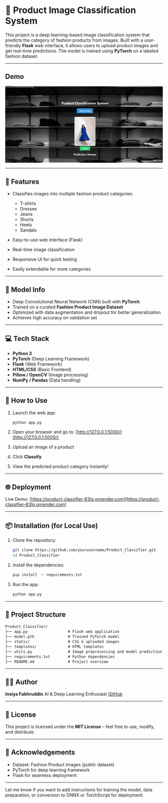 
# 🧠 Product Image Classification System

This project is a deep learning-based image classification system that predicts the category of fashion products from images. Built with a user-friendly **Flask** web interface, it allows users to upload product images and get real-time predictions. The model is trained using **PyTorch** on a labeled fashion dataset.

---

## Demo

![Product Classifier Demo](product_classifier_Demo.png)

---

## 🎯 Features

* Classifies images into multiple fashion product categories:

  * T-shirts
  * Dresses
  * Jeans
  * Shorts
  * Heels
  * Sandals
* Easy-to-use web interface (Flask)
* Real-time image classification
* Responsive UI for quick testing
* Easily extendable for more categories

---

## 🧠 Model Info

* Deep Convolutional Neural Network (CNN) built with **PyTorch**
* Trained on a curated **Fashion Product Image Dataset**
* Optimized with data augmentation and dropout for better generalization
* Achieves high accuracy on validation set

---

## 💻 Tech Stack

* **Python 3**
* **PyTorch** (Deep Learning Framework)
* **Flask** (Web Framework)
* **HTML/CSS** (Basic Frontend)
* **Pillow / OpenCV** (Image processing)
* **NumPy / Pandas** (Data handling)

---

## 🚀 How to Use

1. Launch the web app:

   ```bash
   python app.py
   ```
2. Open your browser and go to: [http://127.0.0.1:5000/](http://127.0.0.1:5000/)
3. Upload an image of a product
4. Click **Classify**
5. View the predicted product category instantly!

---

## 🌐 Deployment

Live Demo: [https://product-classifier-63lq.onrender.com](https://product-classifier-63lq.onrender.com)

---

## 📦 Installation (for Local Use)

1. Clone the repository:

   ```bash
   git clone https://github.com/yourusername/Product_Classifier.git
   cd Product_Classifier
   ```

2. Install the dependencies:

   ```bash
   pip install -r requirements.txt
   ```

3. Run the app:

   ```bash
   python app.py
   ```

---

## 📁 Project Structure

```
Product_Classifier/
├── app.py                  # Flask web application
├── model.pth               # Trained PyTorch model
├── static/                 # CSS & uploaded images
├── templates/              # HTML templates
├── utils.py                # Image preprocessing and model prediction
├── requirements.txt        # Python dependencies
├── README.md               # Project overview
```

---

## 👩‍💻 Author

**Insiya Fakhruddin**
AI & Deep Learning Enthusiast
[GitHub](https://github.com/InsiyaFakhruddin)

---

## 📜 License

This project is licensed under the **MIT License** – feel free to use, modify, and distribute.

---

## 🙏 Acknowledgements

* Dataset: Fashion Product Images (public dataset)
* PyTorch for deep learning framework
* Flask for seamless deployment

---

Let me know if you want to add instructions for training the model, data preparation, or conversion to ONNX or TorchScript for deployment.
